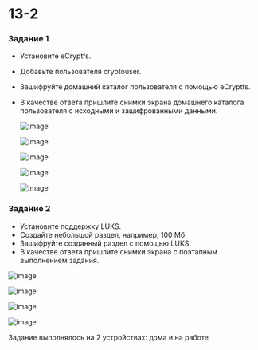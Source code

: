 # 13-2
### Задание 1
* Установите eCryptfs.
* Добавьте пользователя cryptouser.
* Зашифруйте домашний каталог пользователя с помощью eCryptfs.
* В качестве ответа пришлите снимки экрана домашнего каталога пользователя с исходными и зашифрованными данными.

  ![image](https://github.com/AnastasiyaEvsseva/13-2/assets/151757353/b0b7b937-c3a8-4a8e-857a-97f9c3903c62)

  ![image](https://github.com/AnastasiyaEvsseva/13-2/assets/151757353/95c19a9a-82ee-4bad-bb15-2937a14260e9)

  ![image](https://github.com/AnastasiyaEvsseva/13-2/assets/151757353/9c6a7ea3-aa90-4f95-ab60-4b2848ede501)

  ![image](https://github.com/AnastasiyaEvsseva/13-2/assets/151757353/e54d9884-a93a-41fb-b4d1-53cdb32d856c)

  ![image](https://github.com/AnastasiyaEvsseva/13-2/assets/151757353/eedbea7a-697a-405f-999e-0bf12d521091)






### Задание 2
* Установите поддержку LUKS.
* Создайте небольшой раздел, например, 100 Мб.
* Зашифруйте созданный раздел с помощью LUKS.
* В качестве ответа пришлите снимки экрана с поэтапным выполнением задания.

![image](https://github.com/AnastasiyaEvsseva/13-2/assets/151757353/cae09cd9-c5b4-4707-8a6d-cc0c437e459e)

![image](https://github.com/AnastasiyaEvsseva/13-2/assets/151757353/4fa4f4bb-3168-445c-a7e4-d8b020a2fca8)

![image](https://github.com/AnastasiyaEvsseva/13-2/assets/151757353/f7114008-df03-4c71-98e7-ea8ab40357e2)

![image](https://github.com/AnastasiyaEvsseva/13-2/assets/151757353/6817a1b7-1cc1-4cf4-88cd-45f9349ba7d3)

Задание выполнялось на 2 устройствах: дома и на работе 






